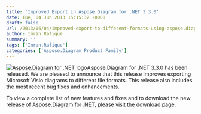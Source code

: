 ```yaml
---
title: 'Improved Export in Aspose.Diagram for .NET 3.3.0'
date: Tue, 04 Jun 2013 15:15:32 +0000
draft: false
url: /2013/06/04/improved-export-to-different-formats-using-aspose.diagram-for-.net-3.3.0/
author: Imran Rafique
summary: ''
tags: ['Imran.Rafique']
categories: ['Aspose.Diagram Product Family']
---
```


[](https://blog.aspose.com/wp-content/uploads/sites/2/2012/06/aspose.diagram-logo2.jpg)[![Aspose.Diagram for .NET logo][1]](https://blog.aspose.com/wp-content/uploads/sites/2/2013/06/aspose-Diagram-for-net_100.png)Aspose.Diagram for .NET 3.3.0 has been released. We are pleased to announce that this release improves exporting Microsoft Visio diagrams to different file formats. This release also includes the most recent bug fixes and enhancements.

To view a complete list of new features and fixes and to download the new release of Aspose.Diagram for .NET, please [visit the download page][2].




[1]: https://blog.aspose.com/wp-content/uploads/sites/2/2013/06/aspose-Diagram-for-net_100.png "Aspose.Diagram for .NET logo"
[2]: http://www.aspose.com/community/files/51/.net-components/aspose.diagram-for-.net/default.aspx





